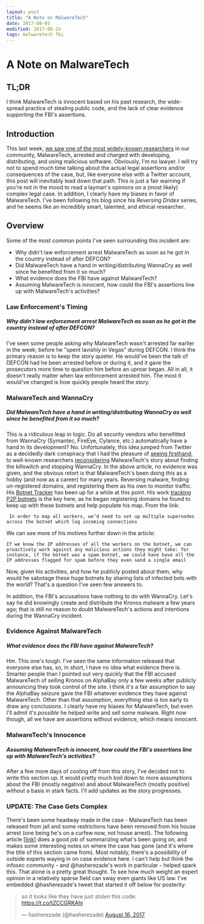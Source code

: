 ```yaml
---
layout: post
title: "A Note on MalwareTech"
date: 2017-08-05
modified: 2017-08-24
tags: malwaretech fbi
---
```

# A Note on MalwareTech

## TL;DR
I think MalwareTech is innocent based on his past research, the wide-spread practice of stealing public code, and the lack of clear evidence supporting the FBI's assertions.

## Introduction
This last week, [we saw one of the most widely-known researchers](https://arstechnica.com/tech-policy/2017/08/security-researcher-who-neutralized-wcry-to-be-released-on-30000-bond/) in our community, MalwareTech, arrested and charged with developing, distributing, and using malicious software. Obviously, I'm no lawyer. I will try not to spend much time talking about the actual legal assertions and/or consequences of the case, but, like everyone else with a Twitter account, this post will inevitably lead down that path. This is just a fair warning if you're not in the mood to read a layman's opinions on a (most likely) complex legal case. In addition, I clearly have my biases in favor of MalwareTech. I've been following his blog since his _Reversing Dridex_ series, and he seems like an incredibly smart, talented, and ethical researcher.

## Overview
Some of the most common points I've seen surrounding this incident are:

* Why didn't law enforcement arrest MalwareTech as soon as he got in the country instead of after DEFCON?
* Did MalwareTech have a hand in writing/distributing WannaCry as well since he benefited from it so much?
* What evidence does the FBI have against MalwareTech?
* Assuming MalwareTech is innocent, how could the FBI's assertions line up with MalwareTech's activities?

### Law Enforcement's Timing
##### Why didn't law enforcement arrest MalwareTech as soon as he got in the country instead of after DEFCON?
I've seen some people asking why MalwareTech wasn't arrested far earlier in the week; before he "spent lavishly in Vegas" during DEFCON. I think the primary reason is to keep the story quieter.
He would've been the talk of DEFCON had he been arrested before or during it, and it gave the prosecutors more time to question him before an uproar began. All in all, it doesn't really matter when law enforcement arrested him. The most it would've changed is how quickly people heard the story.

### MalwareTech and WannaCry
##### Did MalwareTech have a hand in writing/distributing WannaCry as well since he benefited from it so much?
This is a ridiculous leap in logic. Do all security vendors who benefitted from WannaCry (Symantec, FireEye, Cylance, etc.) automatically have a hand in its development? No.
Unfortunately, this idea jumped from Twitter as a decidedly dark conspiracy that I had the pleasure of [seeing firsthand](https://twitter.com/infosec_intern/status/863206075088154624), to well-known researchers [reconsidering](https://cybersecpolitics.blogspot.com/2017/08/the-killswitch-story-feels-like-bullshit.html) MalwareTech's story about finding the killswitch and stopping WannaCry. In the above article, no evidence was given, and the obvious retort is that MalwareTech's been doing this as a hobby (and now as a career) for many years.
Reversing malware, finding un-registered domains, and registering them as his own to monitor traffic. His [Botnet Tracker](https://intel.malwaretech.com/) has been up for a while at this point. His work [tracking P2P botnets](https://www.malwaretech.com/2016/01/exploring-peer-to-peer-botnets.html) is the key here, as he began registering domains he found to keep up with these botnets and help populate his map. From the link:
```
 In order to map all workers, we’d need to set up multiple supernodes across the botnet which log incoming connections
```
We can see more of his motives further down in the article:
```
If we know the IP addresses of all the workers on the botnet, we can proactively work against any malicious actions they might take: for instance, if the botnet was a spam botnet, we could have have all the IP addresses flagged for spam before they even send a single email
```
Now, given his activities, and how he publicly posted about them, why would he sabotage these huge botnets by sharing lists of infected bots with the world? That's a question I've seen few answers to.

In addition, the FBI's accusations have nothing to do with WannaCry. Let's say he did knowingly create and distribute the Kronos malware a few years ago; that is still no reason to doubt MalwareTech's actions and intentions during the WannaCry incident.

### Evidence Against MalwareTech
##### What evidence does the FBI have against MalwareTech?
Hm. This one's tough. I've seen the same information released that everyone else has, so, in short, I have no idea what evidence there is.
Smarter people than I pointed out very quickly that the FBI accused MalwareTech of selling Kronos on AlphaBay only a few weeks after publicly announcing they took control of the site. I think it's a fair assumption to say the AlphaBay seizure gave the FBI whatever evidence they have against MalwareTech.
Other than that assumption, everything else is too early to draw any conclusions. I clearly have my biases for MalwareTech, but even I'll admit it's *possible* he helped write and sell some malware. Right now though, all we have are assertions without evidence, which means innocent.

### MalwareTech's Innocence
##### Assuming MalwareTech is innocent, how could the FBI's assertions line up with MalwareTech's activities?
After a few more days of cooling off from this story, I've decided not to write this section up. It would pretty much boil down to more assumptions about the FBI (mostly negative) and about MalwareTech (mostly positive) without a basis in stark facts. I'll add updates as the story progresses.

### **UPDATE**: The Case Gets Complex
There's been some headway made in the case - MalwareTech has been released from jail and some restrictions have been removed from his house arrest (one being he's on a curfew now, not house arrest).
The following article [[link](https://www.emptywheel.net/2017/08/24/malwaretechs-case-gets-complex/)] does a good job of summarizing what's been going on, and makes some interesting notes on where the case has gone (and it's where the title of this section came from). Most notably, there's a possibility of outside experts waying in on case evidence here. I can't help but think the infosec community - and @hasherezade's work in particular - helped spark this. That alone is a pretty great thought. To see how much weight an expert opinion in a relatively sparse field can sway even giants like US law. I've embedded @hasherezade's tweet that started it off below for posterity:

<blockquote class="twitter-tweet" data-lang="en"><p lang="en" dir="ltr">so it looks like they have just stolen this code: <a href="https://t.co/tZCCGRKAhi">https://t.co/tZCCGRKAhi</a></p>&mdash; hasherezade (@hasherezade) <a href="https://twitter.com/hasherezade/status/897930345206628352">August 16, 2017</a></blockquote>
<script async src="//platform.twitter.com/widgets.js" charset="utf-8"></script>